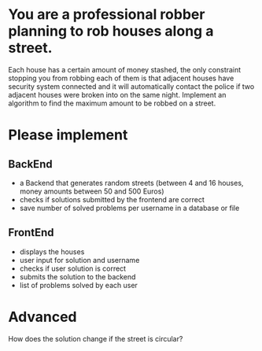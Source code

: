 # You are a professional robber planning to rob houses along a street.
Each house has a certain amount of money stashed,
the only constraint stopping you from robbing each of them is that adjacent houses
have security system connected and it will automatically contact the police if
two adjacent houses were broken into on the same night. Implement an algorithm to find the maximum amount to be robbed on a street.

# Please implement

## BackEnd
- a Backend that generates random streets (between 4 and 16 houses, money amounts between 50 and 500 Euros)
- checks if solutions submitted by the frontend are correct
- save number of solved problems per username in a database or file


## FrontEnd
- displays the houses
- user input for solution and username
- checks if user solution is correct
- submits the solution to the backend
- list of problems solved by each user


# Advanced
How does the solution change if the street is circular?
